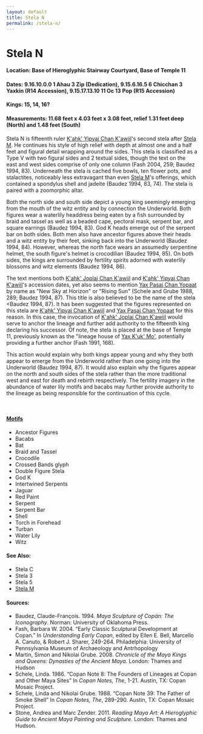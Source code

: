 ```yaml
---
layout: default
title: Stela N
permalink: /stela-n/
---
```


# Stela N

#### <strong>Location</strong>: Base of Hieroglyphic Stairway Courtyard, Base of Temple 11
#### <strong>Dates</strong>: 9.16.10.0.0 1 Ahau 3 Zip (Dedication), 9.15.6.16.5 6 Chicchan 3 Yaxkin (R14 Accession), 9.15.17.13.10 11 Oc 13 Pop (R15 Accession)
#### <strong>Kings</strong>: 15, 14, 16?
#### <strong>Measurements</strong>: 11.68 feet x 4.03 feet x 3.08 feet, relief 1.31 feet deep (North) and 1.48 feet (South)

Stela N is fifteenth ruler <a href="{{site.baseurl}}/kahk-yipyaj-chan-kawiil">K'ahk' Yipyaj Chan K'awiil</a>'s second stela after <a href="{{site.baseurl}}/stela-m">Stela M</a>. He continues his style of high relief with depth at almost one and a half feet and figural detail wrapping around the sides. This stela is classified as a Type V with two figural sides and 2 textual sides, though the text on the east and west sides comprise of only one column (Fash 2004, 259; Baudez 1994, 83). Underneath the stela is cached five bowls, ten flower pots, and stalactites, noticeably less extravagant than even <a href="{{site.baseurl}}/stela-m">Stela M</a>'s offerings, which contained a spondylus shell and jadeite (Baudez 1994, 83, 74). The stela is paired with a zoomorphic altar.

Both the north side and south side depict a young king seemingly emerging from the mouth of the witz entity and by connection the Underworld. Both figures wear a waterlily headdress being eaten by a fish surrounded by braid and tassel as well as a beaded cape, pectoral mask, serpent bar, and square earrings (Baudez 1994, 83). God K heads emerge out of the serpent bar on both sides. Both men also have ancestor figures above their heads and a witz entity by their feet, sinking back into the Underworld (Baudez 1994, 84). However, whereas the north face wears an assumedly serpentine helmet, the south figure's helmet is crocodilian (Baudez 1994, 85). On both sides, the kings are surrounded by fertility spirits adorned with waterlily blossoms and witz elements (Baudez 1994, 86).

The text mentions both <a href="{{site.baseurl}}/kahk-joplaj-chan-kawiil">K'ahk' Joplaj Chan K'awiil</a> and <a href="{{site.baseurl}}/kahk-yipyaj-chan-kawiil">K'ahk' Yipyaj Chan K'awiil</a>'s accession dates, yet also seems to mention <a href="{{site.baseurl}}/yax-pasaj-chan-yopaat">Yax Pasaj Chan Yopaat</a> by name as "New Sky at Horizon" or "Rising Sun" (Schele and Grube 1988, 289; Baudez 1994, 87). This title is also believed to be the name of the stela <Baudez 1994, 87). It has been suggested that the figures represented on this stela are <a href="{{site.baseurl}}/kahk-yipyaj-chan-kawiil">K'ahk' Yipyaj Chan K'awiil</a> and <a href="{{site.baseurl}}/yax-pasaj-chan-yopaat">Yax Pasaj Chan Yopaat</a> for this reason. In this case, the invocation of <a href="{{site.baseurl}}/kahk-joplaj-chan-kawiil">K'ahk' Joplaj Chan K'awiil</a> would serve to anchor the lineage and further add authority to the fifteenth king declaring his successor. Of note, the stela is placed at the base of Temple 11, previously known as the "lineage house of <a href="{{site.baseurl}}/yax-kuk-mo">Yax K'uk' Mo'</a>, potentially providing a further anchor (Fash 1991, 168).

This action would explain why both kings appear young and why they both appear to emerge from the Underworld rather than one going into the Underworld (Baudez 1994, 87). It would also explain why the figures appear on the north and south sides of the stela rather than the more traditional west and east for death and rebirth respectively. The fertility imagery in the abundance of water lily motifs and bacabs may further provide authority to the lineage as being responsible for the continuation of this cycle.

<br>

#### <strong><a href="{{site.baseurl}}/motif-glossary">Motifs</a></strong>
<ul>
<li>Ancestor Figures</li>
<li>Bacabs</li>
<li>Bat</li>
<li>Braid and Tassel</li>
<li>Crocodile</li>
<li>Crossed Bands glyph</li>
<li>Double Figure Stela</li>
<li>God K</li>
<li>Intertwined Serpents</li>
<li>Jaguar</li>
<li>Red Paint</li>
<li>Serpent</li>
<li>Serpent Bar</li>
<li>Shell</li>
<li>Torch in Forehead</li>
<li>Turban</li>
<li>Water Lily</li>
<li>Witz</li>
</ul>

#### <strong>See Also</strong>:
<ul>
<li>Stela C</li>
<li>Stela 3</li>
<li>Stela 5</li>
<li><a href="{{site.baseurl}}/stela-m">Stela M</a></li>
</ul>

#### <strong>Sources</strong>:
<ul>
<li>Baudez, Claude-François. 1994. <cite>Maya Sculpture of Copán: The Iconography</cite>. Norman: University of Oklahoma Press.</li>  
<li>Fash, Barbara W. 2004. “Early Classic Sculptural Development at Copan.” In <cite>Understanding Early Copan</cite>, edited by Ellen E. Bell, Marcello A. Canuto, & Robert J. Sharer, 249-264. Philadelphia: University of Pennsylvania Museum of Archaeology and Antrhopology</li>
<li>Martin, Simon and Nikolai Grube. 2008. <cite>Chronicle of the Maya Kings and
    Queens: Dynasties of the Ancient Maya.</cite> London: Thames and Hudson</li>
<li>Schele, Linda. 1986. “Copan Note 8: The Founders of Lineages at Copan and Other Maya Sites” In <cite>Copan Notes, The</cite>, 1-21. Austin, TX: Copan Mosaic Project.</li>
<li>Schele, Linda and Nikolai Grube. 1988. “Copan Note 39: The Father of Smoke Shell” In <cite>Copan Notes, The</cite>, 289-290. Austin, TX: Copan Mosaic Project.</li>
<li>Stone, Andrea and Marc Zender. 2011. <cite>Reading Maya Art: A Hieroglyphic Guide to Ancient Maya Painting and Sculpture</cite>. London: Thames and Hudson.</li>
</ul>
